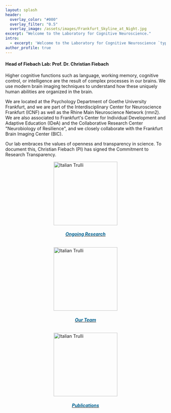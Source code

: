 ```yaml
---
layout: splash
header:
  overlay_color: "#000"
  overlay_filter: "0.5"
  overlay_image: /assets/images/Frankfurt_Skyline_at_Night.jpg
excerpt: "Welcome to the Laboratory for Cognitive Neuroscience."
intro: 
  - excerpt: 'Welcome to the Laboratory for Cognitive Neuroscience `type="center"`'
author_profile: true
---
```



<style>
.linkImage{
    height:200px;
    width: auto;
    object-fit: cover;
    display: block;
    margin-left: auto;
    margin-right: auto;
    transition: all 300ms;
        }
.linkImage:hover {
      scale:1.05;
        }  
.box_index {
  padding: 15px;
  box-sizing: border-box;
  border: 15px solid transparent;
  background-clip:padding-box;
  background-color: #F8F6F5 ;
  border-radius: 20px;
  color: #F8F6F5; 
} 
</style>

<div class="container">
  <div class="row">
    <div class="col-md-1" >
    </div>
    <div class="col-md-9" >
    <h4><b>Head of Fiebach Lab: Prof. Dr. Christian Fiebach</b></h4>
      <p>Higher cognitive functions such as language, working memory, cognitive control, or intelligence are the result of complex processes in our brains. We use modern brain imaging techniques to understand how these uniquely human abilities are organized in the brain. </p>
      <p>We are located at the Psychology Department of Goethe University Frankfurt, and we are part of the Interdisciplinary Center for Neuroscience Frankfurt (ICNF) as well as the Rhine Main Neuroscience Network (rmn2). We are also associated to Frankfurt's Center for Individual Development and Adaptive Education (IDeA) and the Collaborative Research Center "Neurobiology of Resilience", and we closely collaborate with the Frankfurt Brain Imaging Center (BIC).</p>
      <p>Our lab embraces the values of openness and transparency in science. To document this, Christian Fiebach (PI) has signed the Commitment to Research Transparency. </p>
    </div>
</div> 
</div> 
<div class="container">
  <div class="row">
  <div class="col-md-1" >
  </div>
    <div class="col-md-3 box-index" >
    <a href="research/index.html"><img class="linkImage" src="./assets/images/labpic/image2.png" alt="Italian Trulli">
    <h6 style="font-weight:bold;color:#00618F;text-align: center;">Ongoing Research</h6></a>
    </div>
        <div class="col-md-3 box-index" >
    <a href="team/index.html"><img class="linkImage" src="./assets/images/labpic/eegselfie1.jpg" alt="Italian Trulli"> 
    <h6 style="font-weight:bold;color:#00618F;text-align: center;">Our Team </h6></a>
    </div>
    <div class="col-md-3 box-index" >
    <a href="publications/index.html"><img class="linkImage" src="./assets/images/labpic/image2.png" alt="Italian Trulli">
    <h6 style="font-weight:bold;color:#00618F;text-align: center;">Publications</h6></a>
    </div>
  </div>
  </div>
<br>

